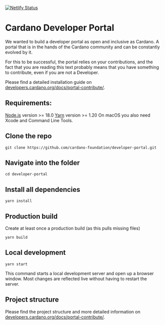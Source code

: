 [![Netlify Status](https://api.netlify.com/api/v1/badges/8d3fae14-1136-4a30-8224-f5602a5a2360/deploy-status)](https://app.netlify.com/sites/staging-dev-portal/deploys)

# Cardano Developer Portal

We wanted to build a developer portal as open and inclusive as Cardano. A portal that is in the hands of the Cardano community and can be constantly evolved by it.

For this to be successful, the portal relies on your contributions, and the fact that you are reading this text probably means that you have something to contribute, even if you are not a Developer.

Please find a detailed installation guide on [developers.cardano.org/docs/portal-contribute/](https://developers.cardano.org/docs/portal-contribute#installation). 


## Requirements:  

[Node.js](https://nodejs.org/en/download/) version >= 18.0
[Yarn](https://yarnpkg.com/en/) version >= 1.20
On macOS you also need Xcode and Command Line Tools.


## Clone the repo

```console
git clone https://github.com/cardano-foundation/developer-portal.git
```

## Navigate into the folder

```console
cd developer-portal
```

## Install all dependencies

```console
yarn install
```

## Production build 

Create at least once a production build (as this pulls missing files)

```console
yarn build
```

## Local development

```console
yarn start
```

This command starts a local development server and open up a browser window. Most changes are reflected live without having to restart the server.

## Project structure 

Please find the project structure and more detailed information on [developers.cardano.org/docs/portal-contribute/](https://developers.cardano.org/docs/portal-contribute/#project-structure).

